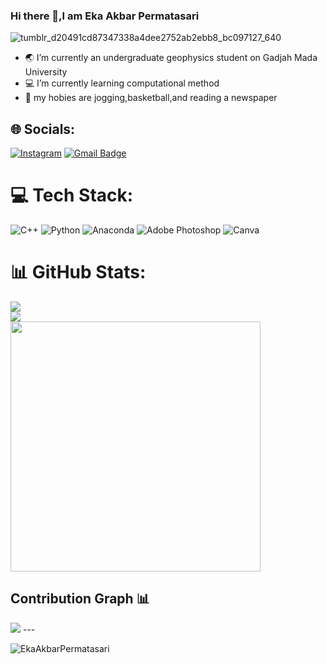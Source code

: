 ### Hi there 👋,I am Eka Akbar Permatasari
![tumblr_d20491cd87347338a4dee2752ab2ebb8_bc097127_640](https://media0.giphy.com/media/2y98KScHKeaQM/200w.webp?cid=ecf05e477tr4p5xspmt58ei0ppal9deco5mtwi3an69fmpfw&rid=200w.webp&ct=g)


- :earth_asia: I’m currently an undergraduate geophysics student on Gadjah Mada University
- :computer: I’m currently learning computational method
- :eyes: my hobies are jogging,basketball,and reading a newspaper
## 🌐 Socials:
[![Instagram](https://img.shields.io/badge/Instagram-%23E4405F.svg?logo=Instagram&logoColor=white)](https://instagram.com/akbar_ekabaaar16)
[![Gmail Badge](https://img.shields.io/badge/-12.ekaakbar.9f@gmail.com-c14438?style=flat&logo=Gmail&logoColor=white&link=mailto:12.ekaakbar.9f@gmail.com)](mailto:12.ekaakbar.9f@gmail.com)

# 💻 Tech Stack:
![C++](https://img.shields.io/badge/c++-%2300599C.svg?style=flat&logo=c%2B%2B&logoColor=white) ![Python](https://img.shields.io/badge/python-3670A0?style=flat&logo=python&logoColor=ffdd54) ![Anaconda](https://img.shields.io/badge/Anaconda-%2344A833.svg?style=flat&logo=anaconda&logoColor=white) ![Adobe Photoshop](https://img.shields.io/badge/adobephotoshop-%2331A8FF.svg?style=flat&logo=adobephotoshop&logoColor=white) ![Canva](https://img.shields.io/badge/Canva-%2300C4CC.svg?style=flat&logo=Canva&logoColor=white)
# 📊 GitHub Stats:
![](https://github-readme-stats.vercel.app/api?username=EkaAkbarPermatasari&theme=tokyonight&hide_border=false&include_all_commits=true&count_private=false)<br/>
![](https://github-readme-streak-stats.herokuapp.com/?user=&theme=EkaAkbarPermatasaritokyonight&hide_border=false)<br/>
<img width="400px" src="https://github-readme-streak-stats.herokuapp.com/?user=EkaAkbarPermatasari&show_icons=true&theme=tokyonight" />
<p/>
<h2 align="left">Contribution Graph 📊</h2>
<img src="https://activity-graph.herokuapp.com/graph?username=EkaAkbarPermatasari&theme=chartreuse-dark" />  
---
<p align=left> <img src=https://komarev.com/ghpvc/?username=EkaAkbarPermatasari alt=EkaAkbarPermatasari /> </p>
